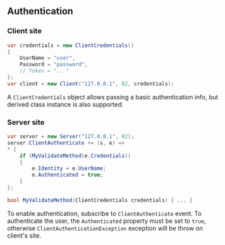 ## Authentication

### Client site
```csharp
var credentials = new ClientCredentials()
{
    UserName = "user",
    Password = "password",
    // Token = "..."
};
var client = new Client("127.0.0.1", 82, credentials);
```

A `ClientCredentials` object allows passing a basic authentication info, but derived class instance is also supported.

### Server site
```csharp
var server = new Server("127.0.0.1", 82);
server.ClientAuthenticate += (s, e) =>
* {
    if (MyValidateMethod(e.Credentials))
    {
        e.Identity = e.UserName;
        e.Authenticated = true;
    }
};

bool MyValidateMethod(ClientCredentials credentials) { ... }
```

To enable authentication, subscribe to `ClientAuthenticate` event. To authenticate the user, the `Authenticated` property must be set to `true`, otherwise `ClientAuthenticationException` exception will be throw on client's site.
